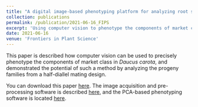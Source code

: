 ```yaml
---
title: "A digital image-based phenotyping platform for analyzing root shape attributes in carrot"
collection: publications
permalink: /publication/2021-06-16_FIPS
excerpt: 'Using computer vision to phenotype the components of market class in <i>Daucus carota</i>.'
date: 2021-06-16
venue: 'Frontiers in Plant Science'
---
```

This paper is described how computer vision can be used to precisely phenotype the components of market class in <i>Daucus carota</i>, and demonstrated the potential of such a method by analyzing the progeny families from a half-diallel mating design.

You can download this paper [here](https://www.frontiersin.org/articles/10.3389/fpls.2021.690031/full).  The image acquisition and pre-processing software is described [here](https://shbrainard.github.io/software/high-throughput-phenotyping), and the PCA-based phenotyping software is located [here](https://github.com/jbustamante35/carrotsweeper).